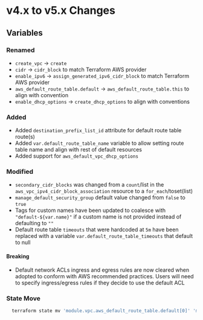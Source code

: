 # v4.x to v5.x Changes

## Variables

### Renamed

- `create_vpc` -> `create`
- `cidr` -> `cidr_block` to match Terraform AWS provider
- `enable_ipv6` -> `assign_generated_ipv6_cidr_block` to match Terraform AWS provider
- `aws_default_route_table.default` -> `aws_default_route_table.this` to align with convention
- `enable_dhcp_options` -> `create_dhcp_options` to align with conventions

### Added

- Added `destination_prefix_list_id` attribute for default route table route(s)
- Added `var.default_route_table_name` variable to allow setting route table name and align with rest of default resources
- Added support for `aws_default_vpc_dhcp_options`

### Modified

- `secondary_cidr_blocks` was changed from a `count`/list in the `aws_vpc_ipv4_cidr_block_association` resource to a `for_each`/toset(list)
- `manage_default_security_group` default value changed from `false` to `true`
- Tags for custom names have been updated to coalesce with `"default-${var.name}"` if a custom name is not provided instead of defaulting to `""`
- Default route table `timeouts` that were hardcoded at `5m` have been replaced with a variable `var.default_route_table_timeouts` that default to null

#### Breaking

- Default network ACLs ingress and egress rules are now cleared when adopted to conform with AWS recommended practices. Users will need to specify ingress/egress rules if they decide to use the default ACL


### State Move

```bash
  terraform state mv 'module.vpc.aws_default_route_table.default[0]' 'module.vpc.aws_default_route_table.this[0]'
```
